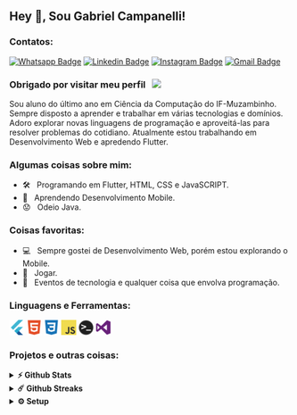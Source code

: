 ## Hey 👋, Sou Gabriel Campanelli!

### Contatos:

[![Whatsapp Badge](https://img.shields.io/badge/WhatsApp-25D366?style=for-the-badge&logo=whatsapp&logoColor=white)](https://wa.me/5535998674236)
[![Linkedin Badge](https://img.shields.io/badge/LinkedIn-0077B5?style=for-the-badge&logo=linkedin&logoColor=white)](https://www.linkedin.com/in/GabrielCampanelli/)
[![Instagram Badge](https://img.shields.io/badge/Instagram-E4405F?style=for-the-badge&logo=instagram&logoColor=white)](https://instagram.com/gabrielcampanelli12/)
[![Gmail Badge](https://img.shields.io/badge/Gmail-D14836?style=for-the-badge&logo=gmail&logoColor=white)]( href="mailto:gcepeteli15@gmail.com?subject=Hello%20again)



### Obrigado por visitar meu perfil &nbsp; ![](https://visitor-badge.glitch.me/badge?page_id=GCampanelliC.GCampanelliC&style=flat-square&color=0088cc)

Sou aluno do último ano em Ciência da Computação do IF-Muzambinho. Sempre disposto a aprender e trabalhar em várias tecnologias e domínios. Adoro explorar novas linguagens de programação  e aproveitá-las para resolver problemas do cotidiano. Atualmente estou trabalhando em Desenvolvimento Web e apredendo Flutter.



### Algumas coisas sobre mim:

- 🛠 &nbsp; Programando em Flutter, HTML, CSS e JavaSCRIPT.
- 🚀 &nbsp; Aprendendo Desenvolvimento Mobile.
- :worried: &nbsp; Odeio Java.


### Coisas favoritas:

- 💻 &nbsp; Sempre gostei de Desenvolvimento Web, porém estou explorando o Mobile.
- 👾 &nbsp; Jogar.
- 🍕 &nbsp; Eventos de tecnologia e qualquer coisa que envolva programação.

### Linguagens e Ferramentas:

<code><img height="27" src="https://github.com/devicons/devicon/blob/master/icons/flutter/flutter-original.svg" alt="Flutter"></code>
<code><img height="27" src="https://github.com/devicons/devicon/blob/master/icons/html5/html5-plain.svg" alt="HTML"></code>
<code><img height="27" src="https://github.com/devicons/devicon/blob/master/icons/css3/css3-plain.svg" alt="CSS"></code>
<code><img height="27" src="https://raw.githubusercontent.com/github/explore/80688e429a7d4ef2fca1e82350fe8e3517d3494d/topics/javascript/javascript.png" alt="javascript"></code>
<code><img height="27" src="https://raw.githubusercontent.com/github/explore/80688e429a7d4ef2fca1e82350fe8e3517d3494d/topics/terminal/terminal.png" alt="terminal"></code>
<code><img height="27" src="https://github.com/devicons/devicon/blob/master/icons/visualstudio/visualstudio-plain.svg" alt="visualestudio"></code>

<!--
<code><img height="25" src="https://raw.githubusercontent.com/github/explore/80688e429a7d4ef2fca1e82350fe8e3517d3494d/topics/sass/sass.png" alt="sass"></code>
-->

### Projetos e outras coisas:

<details>	
  <summary><b>⚡ Github Stats</b></summary>

<img height="180em" src="https://github-readme-stats.vercel.app/api?username=viniciussiIva&show_icons=true&hide_border=true&&count_private=true&include_all_commits=true" />
<img height="180em" src="https://github-readme-stats.vercel.app/api/top-langs/?username=viniciussiIva&exclude_repo=KNN-Image-Classification&show_icons=true&hide_border=true&layout=compact&langs_count=8"/>
</details>

<details>	
  <summary><b>☄️ Github Streaks</b></summary>

<img height="180em" src="https://github-readme-streak-stats.herokuapp.com/?user=viniciussiIva&hide_border=true" />
</details>

 
<details>	
  <br />
  <summary><b>⚙️ Setup</b></summary>
  	<ul>
  	    <li><b>OS:</b> Windows 10</li>
  	    <li><b>Navegador: </b> Google Chrome</li>
	    <li><b>Terminal: </b> CMD </li>
	    <li><b>IDE:</b> VSCode </li>
	    <br />
	
	
</details>




</div>

